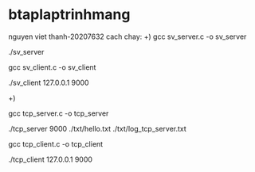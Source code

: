 # btaplaptrinhmang
nguyen viet thanh-20207632
cach chay:
+)
gcc sv_server.c -o sv_server

./sv_server

gcc sv_client.c -o sv_client

./sv_client 127.0.0.1 9000

+)

gcc tcp_server.c -o tcp_server

./tcp_server 9000 ./txt/hello.txt ./txt/log_tcp_server.txt

gcc tcp_client.c -o tcp_client

./tcp_client 127.0.0.1 9000

